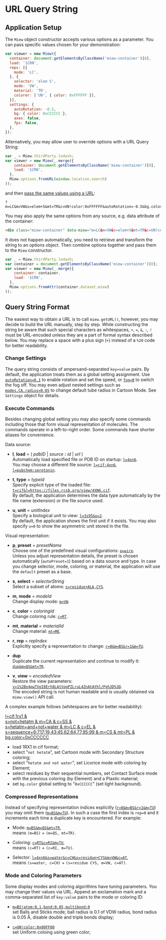 # URL Query String

## Application Setup

The `Miew` object constructor accepts various options as a parameter. You can pass specific values chosen for your
demonstration:

```js
var viewer = new Miew({
  container: document.getElementsByClassName('miew-container')[0],
  load: '1CRN',
  reps: [{
    mode: 'LC',
  }, {
    selector: 'elem S',
    mode: 'VW',
    material: 'TR',
    colorer: ['UN', { color: 0xFFFFFF }],
  }],
  settings: {
    autoRotation: -0.5,
    bg: { color: 0xCCCCCC },
    axes: false,
    fps: false,
  },
});
```

Alternatively, you may allow user to override options with a URL Query String:

```js
var _ = Miew.thirdParty.lodash;
var viewer = new Miew(_.merge({
    container: document.getElementsByClassName('miew-container')[0],
    load: '1CRN',
  }, 
  Miew.options.fromURL(window.location.search)
));
```

and then [pass the same values using a URL](https://miew.opensource.epam.com/?m=LC&m=VW&s=elem+S&mt=TR&c=UN!color:0xFFFFFF&autoRotation=-0.5&bg.color=0xCCCCCC&axes=0&fps=0):

```
?m=LC&m=VW&s=elem+S&mt=TR&c=UN!color:0xFFFFFF&autoRotation=-0.5&bg.color=0xCCCCCC&axes=0&fps=0
```

You may also apply the same options from any source, e.g. data attribute of the container: 

```html
<div class="miew-container" data-miew="m=LC&m=VW&s=elem+S&mt=TR&c=UN!color:0xFFFFFF&autoRotation=-0.5&bg.color=0xCCCCCC&axes=0&fps=0"></div>
```

It does not happen automatically, you need to retrieve and transform the string to an options object. Then combine
options together and pass them to the `Miew` constructor.

```js
var _ = Miew.thirdParty.lodash;
var container = document.getElementsByClassName('miew-container')[0];
var viewer = new Miew(_.merge({
    container: container,
    load: '1CRN',
  }, 
  Miew.options.fromAttr(container.dataset.miew)
));
```

## Query String Format

The easiest way to obtain a URL is to call `miew.getURL()`, however, you may decide to build the URL manually,
step by step. While constructing the string be aware that such special characters as whitespaces,
`+`, `=`, `&`, `:`, `!` must be URL-encoded unless they are a part of formal syntax described below.
You may replace a space with a plus sign (`+`) instead of a `%20` code for better readability. 

### Change Settings

The query string consists of ampersand-separated `key=value` pairs. By default, the application treats them as a global setting
assignment. Use [`autoRotation=0.1`] to enable rotation and set the speed, or [`fog=0`] to switch the fog off. You may even adjust
nested settings such as [`modes.CA.radius=0.05`] to change default tube radius in Cartoon Mode.
See `Settings` object for details.

[`autoRotation=0.1`]: https://miew.opensource.epam.com/?autoRotation=0.1
[`fog=0`]: https://miew.opensource.epam.com/?fog=0
[`modes.CA.radius=0.05`]: https://miew.opensource.epam.com/?modes.CA.radius=0.05

### Execute Commands

Besides changing global setting you may also specify some commands including those that form visual representation
of molecules. The commands operate in a left-to-right order. Some commands have shorter aliases for convenience.

Data source:

  - **l**, **load** = ( _pdbID_ | _source_ **:** _id_ | _url_ )  
    Automatically load specified file or PDB ID on startup: [`l=4xn6`].  
    You may choose a different file source: [`l=cif:4xn6`], [`l=pubchem:serotonin`].

  - **t**, **type** = _typeId_  
    Specify explicit type of the loaded file: [`t=cif&l=https://files.rcsb.org/view/4XN6.cif`].  
    By default, the application determines the data type automatically by the file name (extension) or the
    file source used.

  - **u**, **unit** = _unitIndex_  
    Specify a biological unit to view: [`l=3s95&u=2`].  
    By default, the application shows the first unit if it exists. You may also specify `u=0` to show the asymmetric
    unit stored in the file.

Visual representation:

  - **p**, **preset** = _presetName_  
    Choose one of the predefined visual configurations: [`p=wire`].  
    Unless you adjust representation details, the preset is chosen automatically (`autoPreset=1`)
    based on a data source and type. In case you change selector, mode, coloring, or material,
    the application will use the `default` preset as a base.

  - **s**, **select** = _selectorString_  
    Select a subset of atoms: [`s=residue+ALA,CYS`].  

  - **m**, **mode** = _modeId_  
    Change display mode: [`m=VW`].

  - **c**, **color** = _coloringId_  
    Change coloring rule: [`c=RT`].

  - **mt**, **material** = _materialId_  
    Change material: [`mt=ME`].

  - **r**, **rep** = _repIndex_  
    Explicitly specify a representation to change: [`r=0&m=BS&r=1&m=TU`].

  - **dup**  
    Duplicate the current representation and continue to modify it: [`dup&m=QS&mt=TR`].

  - **v**, **view** = _encodedView_  
    Restore the view parameters: [`v=1%2Bn4pwTVeI8Erh8LAtVogPZLruL4ZnAtAYhl/Pg%3D%3D`].  
    The encoded string is not human readable and is usually obtained via `miew.view()` API call.

[`l=4xn6`]:             https://miew.opensource.epam.com/?l=4xn6
[`l=cif:4xn6`]:         https://miew.opensource.epam.com/?l=cif:4xn6
[`l=pubchem:serotonin`]:https://miew.opensource.epam.com/?l=pubchem:serotonin
[`t=cif&l=https://files.rcsb.org/view/4XN6.cif`]: https://miew.opensource.epam.com/?t=cif&l=https://files.rcsb.org/view/4XN6.cif
[`l=3s95&u=2`]:         https://miew.opensource.epam.com/?l=3s95&u=2
[`p=wire`]:             https://miew.opensource.epam.com/?p=wire
[`s=residue+ALA,CYS`]:  https://miew.opensource.epam.com/?s=residue+ALA,CYS
[`m=VW`]:               https://miew.opensource.epam.com/?m=VW
[`c=RT`]:               https://miew.opensource.epam.com/?c=RT
[`mt=ME`]:              https://miew.opensource.epam.com/?mt=ME
[`r=0&m=BS&r=1&m=TU`]:  https://miew.opensource.epam.com/?r=0&m=BS&r=1&m=TU
[`dup&m=QS&mt=TR`]:     https://miew.opensource.epam.com/?dup&m=QS&mt=TR
[`v=1%2Bn4pwTVeI8Erh8LAtVogPZLruL4ZnAtAYhl/Pg%3D%3D`]: https://miew.opensource.epam.com/?v=1%2Bn4pwTVeI8Erh8LAtVogPZLruL4ZnAtAYhl/Pg%3D%3D

A complex example follows (whitespaces are for better readability):

[l=cif:1rx1 &  
s=not+hetatm & m=CA & c=SS &  
s=hetatm+and+not+water & m=LC & c=EL &  
s=sequence+6:7,17:19,43:45,62:64,77,95:99 & m=CS & mt=PL &  
bg.color=0xCCCCCC](https://miew.opensource.epam.com/?l=cif:1rx1&s=not+hetatm&m=CA&c=SS&s=hetatm+and+not+water&m=LC&c=EL&s=sequence+6:7,17:19,43:45,62:64,77,95:99&m=CS&mt=PL&bg.color=0xCCCCCC)

  - load 1RX1 in cif format;
  - select "`not hetatm`", set Cartoon mode with Secondary Structure coloring;
  - select "`hetatm and not water`", set Licorice mode with coloring by Element;
  - select residues by their sequential numbers, set Contact Surface mode with the previous coloring (by Element)
    and a Plastic material;
  - set `bg.color` global setting to "`0xCCCCCC`" (set light background).

### Compressed Representations

Instead of specifying representation indices explicitly ([`r=0&m=BS&r=1&m=TU`]) you may omit them
([`m=BS&m=TU`]). In such a case the first index is `rep=0` and it increments each time a duplicate key
is encountered. For example:

  - Mode: [`m=BS&m=QS&mt=TR`],  
    means `(m=BS)` + `(m=QS, mt=TR)`.

  - Coloring: [`c=RT&c=RI&m=TU`],  
    means `(c=RT)` + `(c=RI, m=TU)`.

  - Selector: [`l=4xn6&s=water&c=CH&s=residue+CYS&m=VW&c=AT`],  
    means `(s=water, c=CH)` + `(s=residue CYS, m=VW, c=AT)`.

[`m=BS&m=TU`]:          https://miew.opensource.epam.com?m=BS&m=TU
[`m=BS&m=QS&mt=TR`]:    https://miew.opensource.epam.com/?m=BS&m=QS&mt=TR
[`c=RT&c=RI&m=TU`]:     https://miew.opensource.epam.com/?c=RT&c=RI&m=TU
[`l=4xn6&s=water&c=CH&s=residue+CYS&m=VW&c=AT`]: https://miew.opensource.epam.com/?l=4xn6&s=water&c=CH&s=residue+CYS&m=VW&c=AT

### Mode and Coloring Parameters

Some display modes and coloring algorithms have tuning parameters. You may change their values via
URL. Append an exclamation mark and a comma-separated list of `key:value` pairs to the mode or coloring ID:

  - [`m=BS!atom:0.1,bond:0.05,multibond:0`]  
    set Balls and Sticks mode; ball radius is 0.1 of VDW radius, bond radius is 0.05 Å,
    disable double and triple bonds display;

  - [`c=UN!color:0x00FF00`]  
    set Uniform coloing using green color;

[`m=BS!atom:0.1,bond:0.05,multibond:0`]: https://miew.opensource.epam.com/?m=BS!atom:0.1,bond:0.05,multibond:0
[`c=UN!color:0x00FF00`]: https://miew.opensource.epam.com/?c=UN!color:0x00FF00

